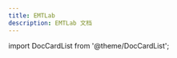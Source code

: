 ```yaml
---
title: EMTLab
description: EMTLab 文档
---
```


import DocCardList from '@theme/DocCardList';

<DocCardList />